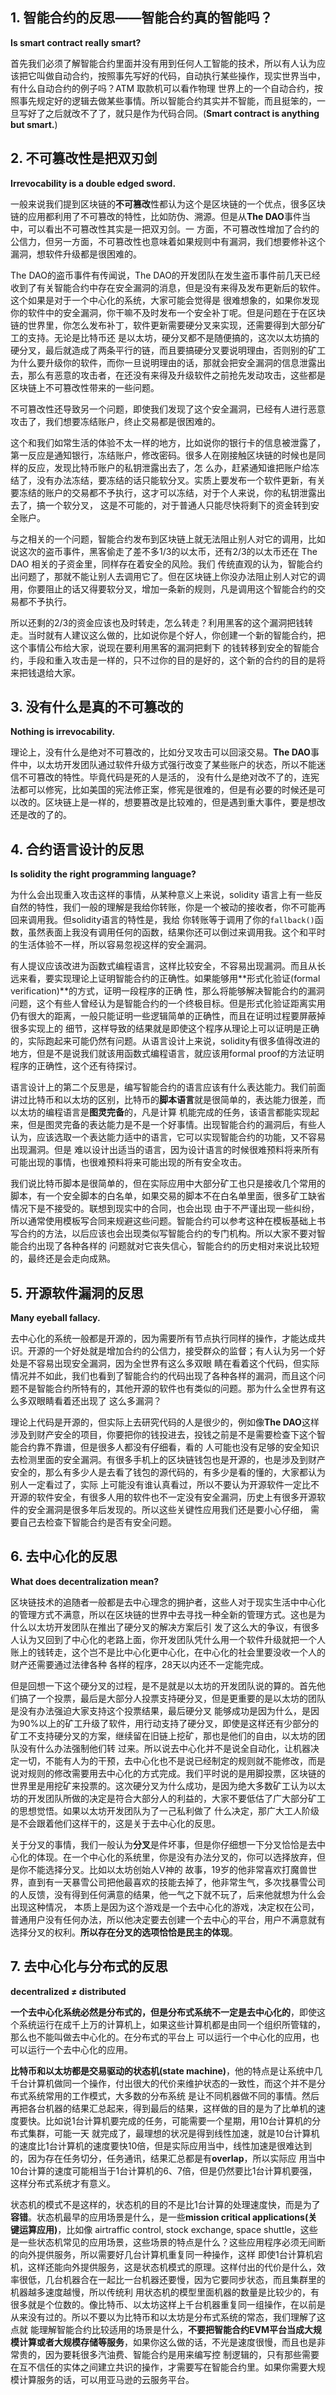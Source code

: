 ## 1. 智能合约的反思——智能合约真的智能吗？

**Is smart contract really smart?**

首先我们必须了解智能合约里面并没有用到任何人工智能的技术，所以有人认为应该把它叫做自动合约，按照事先写好的代码，自动执行某些操作，现实世界当中，有什么自动合约的例子吗？ATM 取款机可以看作物理
世界上的一个自动合约，按照事先规定好的逻辑去做某些事情。所以智能合约其实并不智能，而且挺笨的，一旦写好了之后就改不了了，就只是作为代码合同。(**Smart contract is anything but smart.**)

## 2. 不可篡改性是把双刃剑

**Irrevocability is a double edged sword.**

一般来说我们提到区块链的**不可篡改**性都认为这个是区块链的一个优点，很多区块链的应用都利用了不可篡改的特性，比如防伪、溯源。但是从**The DAO**事件当中，可以看出不可篡改性其实是一把双刃剑。一
方面，不可篡改性增加了合约的公信力，但另一方面，不可篡改性也意味着如果规则中有漏洞，我们想要修补这个漏洞，想软件升级都是很困难的。

The DAO的盗币事件有传闻说，The DAO的开发团队在发生盗币事件前几天已经收到了有关智能合约中存在安全漏洞的消息，但是没有来得及发布更新后的软件。这个如果是对于一个中心化的系统，大家可能会觉得是
很难想象的，如果你发现你的软件中的安全漏洞，你干嘛不及时发布一个安全补丁呢。但是问题在于在区块链的世界里，你怎么发布补丁，软件更新需要硬分叉来实现，还需要得到大部分矿工的支持。无论是比特币还
是以太坊，硬分叉都不是随便搞的，这次以太坊搞的硬分叉，最后就造成了两条平行的链，而且要搞硬分叉要说明理由，否则别的矿工为什么要升级你的软件，而你一旦说明理由的话，那就会把安全漏洞的信息泄露出
去，那么有恶意的攻击者，在还没有来得及升级软件之前抢先发动攻击，这些都是区块链上不可篡改性带来的一些问题。

不可篡改性还导致另一个问题，即使我们发现了这个安全漏洞，已经有人进行恶意攻击了，我们想要冻结账户，终止交易都是很困难的。

这个和我们如常生活的体验不太一样的地方，比如说你的银行卡的信息被泄露了，第一反应是通知银行，冻结账户，修改密码。很多人在刚接触区块链的时候也是同样的反应，发现比特币账户的私钥泄露出去了，怎
么办，赶紧通知谁把账户给冻结了，没有办法冻结，要冻结的话只能软分叉。实质上要发布一个软件更新，有关要冻结的账户的交易都不予执行，这才可以冻结，对于个人来说，你的私钥泄露出去了，搞一个软分叉，
这是不可能的，对于普通人只能尽快将剩下的资金转到安全账户。

与之相关的一个问题，智能合约发布到区块链上就无法阻止别人对它的调用，比如说这次的盗币事件，黑客偷走了差不多1/3的以太币，还有2/3的以太币还在 The DAO 相关的子资金里，同样存在着安全的风险。我们
传统直观的认为，智能合约出问题了，那就不能让别人去调用它了。但在区块链上你没办法阻止别人对它的调用，你要阻止的话又得要软分叉，增加一条新的规则，凡是调用这个智能合约的交易都不予执行。

所以还剩的2/3的资金应该也及时转走，怎么转走？利用黑客的这个漏洞把钱转走。当时就有人建议这么做的，比如说你是个好人，你创建一个新的智能合约，把这个事情公布给大家，说现在要利用黑客的漏洞把剩下
的钱转移到安全的智能合约，手段和重入攻击是一样的，只不过你的目的是好的，这个新的合约的目的是将来把钱退给大家。

## 3. 没有什么是真的不可篡改的

**Nothing is irrevocability.**

理论上，没有什么是绝对不可篡改的，比如分叉攻击可以回滚交易。**The DAO**事件中，以太坊开发团队通过软件升级方式强行改变了某些账户的状态，所以不能迷信不可篡改的特性。毕竟代码是死的人是活的，
没有什么是绝对改不了的，连宪法都可以修宪，比如美国的宪法修正案，修宪是很难的，但是有必要的时候还是可以改的。区块链上是一样的，想要篡改是比较难的，但是遇到重大事件，要是想改还是改的了的。

## 4. 合约语言设计的反思

**Is solidity the right programming language?**

为什么会出现重入攻击这样的事情，从某种意义上来说，solidity 语言上有一些反自然的特性，我们一般的理解是我给你转账，你是一个被动的接收者，你不可能再回来调用我。但solidity语言的特性是，我给
你转账等于调用了你的`fallback()`函数，虽然表面上我没有调用任何的函数，结果你还可以倒过来调用我。这个和平时的生活体验不一样，所以容易忽视这样的安全漏洞。

有人提议应该改进为函数式编程语言，这样比较安全，不容易出现漏洞。而且从长远来看，要实现理论上证明智能合约的正确性。如果能够用**形式化验证(formal verification)**的方式，证明一段程序的正确
性，那么将能够解决智能合约的漏洞问题，这个有些人曾经认为是智能合约的一个终极目标。但是形式化验证距离实用仍有很大的距离，一般只能证明一些逻辑简单的正确性，而且在证明过程要屏蔽掉很多实现上的
细节，这样导致的结果就是即使这个程序从理论上可以证明是正确的，实际跑起来可能仍然有问题。从语言设计上来说，solidity有很多值得改进的地方，但是不是说我们就该用函数式编程语言，就应该用formal 
proof的方法证明程序的正确性，这个还有待探讨。

语言设计上的第二个反思是，编写智能合约的语言应该有什么表达能力。我们前面讲过比特币和以太坊的区别，比特币的**脚本语言**就是很简单的，表达能力很差，而以太坊的编程语言是**图灵完备**的，凡是计算
机能完成的任务，该语言都能实现起来，但是图灵完备的表达能力是不是一个好事情。出现智能合约的漏洞后，有些人认为，应该选取一个表达能力适中的语言，它可以实现智能合约的功能，又不容易出现漏洞。但是
难以设计出适当的语言，因为设计语言的时候很难预料将来所有可能出现的事情，也很难预料将来可能出现的所有安全攻击。

我们说比特币脚本是很简单的，但在实际应用中大部分矿工也只是接收几个常用的脚本，有一个安全脚本的白名单，如果交易的脚本不在白名单里面，很多矿工缺省情况下是不接受的。联想到现实中的合同，也会出现
由于不严谨出现一些纠纷，所以通常使用模板写合同来规避这些问题。智能合约可以参考这种在模板基础上书写合约的方法，以后应该也会出现类似写智能合约的专门机构。所以大家不要对智能合约出现了各种各样的
问题就对它丧失信心，智能合约的历史相对来说比较短的，最终还是会走向成熟。

## 5. 开源软件漏洞的反思

**Many eyeball fallacy.**

去中心化的系统一般都是开源的，因为需要所有节点执行同样的操作，才能达成共识。开源的一个好处就是增加合约的公信力，接受群众的监督；有人认为另一个好处是不容易出现安全漏洞，因为全世界有这么多双眼
睛在看着这个代码，但实际情况并不如此，我们也看到了智能合约的代码出现了各种各样的漏洞，而且这个问题不是智能合约所特有的，其他开源的软件也有类似的问题。那为什么全世界有这么多双眼睛看着还出现了
这么多漏洞？

理论上代码是开源的，但实际上去研究代码的人是很少的，例如像**The DAO**这样涉及到财产安全的项目，你要把你的钱投进去，投钱之前是不是需要检查下这个智能合约靠不靠谱，但是很多人都没有仔细看，看的
人可能也没有足够的安全知识去检测里面的安全漏洞。有很多手机上的区块链钱包也是开源的，也是涉及到财产安全的，那么有多少人是去看了钱包的源代码的，有多少是看的懂的，大家都认为别人一定看过了，实际
上可能没有谁认真看过，所以不要认为开源软件一定比不开源的软件安全，有很多人用的软件也不一定没有安全漏洞，历史上有很多开源软件的安全漏洞是很多年后发现的。所以这些关键性应用我们还是要小心仔细，
需要自己去检查下智能合约是否有安全问题。

## 6. 去中心化的反思

**What does decentralization mean?**

区块链技术的追随者一般都是去中心理念的拥护者，这些人对于现实生活中中心化的管理方式不满意，所以在区块链的世界中去寻找一种全新的管理方式。这也是为什么以太坊开发团队在推出了硬分叉的解决方案后引
发了这么大的争议，有很多人认为又回到了中心化的老路上面，你开发团队凭什么用一个软件升级就把一个人账上的钱转走，这个岂不是比中心化更中心化，在中心化的社会里要没收一个人的财产还需要通过法律各种
各样的程序，28天以内还不一定能完成。

但是回想一下这个硬分叉的过程，是不是就是以太坊的开发团队说的算的。首先他们搞了一个投票，最后是大部分人投票支持硬分叉，但是更重要的是以太坊的团队是没有办法强迫大家支持这个投票结果，最后硬分叉
能够成功是因为什么，是因为90%以上的矿工升级了软件，用行动支持了硬分叉，即使是这样还有少部分的矿工不支持硬分叉的方案，继续留在旧链上挖矿，那也是他们的自由，以太坊的团队没有什么办法强制他们转
过来。所以说去中心化并不是说全自动化，让机器决定一切，不能有人为的干预，去中心化也不是说已经制定的规则就不能修改，而是说对规则的修改需要用去中心化的方式完成。我们平时说的是用脚投票，区块链的
世界里是用挖矿来投票的。这次硬分叉为什么成功，是因为绝大多数矿工认为以太坊的开发团队所做的决定是符合大部分人的利益的，大家不要低估了广大部分矿工的思想觉悟。如果以太坊开发团队为了一己私利做了
什么决定，那广大工人阶级是不会跟着他们这样干的，这是关于去中心化的反思。

关于分叉的事情，我们一般认为**分叉**是件坏事，但是你仔细想一下分叉恰恰是去中心化的体现。在一个中心化的系统里，你是没有办法分叉的，你可以选择放弃，但是你不能选择分叉。比如以太坊创始人V神的
故事，19岁的他非常喜欢打魔兽世界，直到有一天暴雪公司把他最喜欢的技能去掉了，他非常生气，多次找暴雪公司的人反馈，没有得到任何满意的结果，他一气之下就不玩了，后来他就想为什么会出现这种情况， 
本质上是因为这个游戏是一个去中心化的游戏，决定权在公司，普通用户没有任何办法，所以他决定要去创建一个去中心的平台，用户不满意就有选择分叉的权利。**所以存在分叉的选项恰恰是民主的体现**。

## 7. 去中心化与分布式的反思

**decentralized ≠ distributed**

**一个去中心化系统必然是分布式的，但是分布式系统不一定是去中心化的**，即使这个系统运行在成千上万的计算机上，如果这些计算机都是由同一个组织所管辖的，那么也不能叫做去中心化的。在分布式的平台上
可以运行一个中心化的应用，也可以运行一个去中心化的应用。

**比特币和以太坊都是交易驱动的状态机(state machine)**，他的特点是让系统中几千台计算机做同一个操作，付出很大的代价来维护状态的一致性，而这个并不是分布式系统常用的工作模式，大多数的分布系统
是让不同机器做不同的事情。然后再把各台机器的结果汇总起来，得到最后的结果，这样做的目的是为了比单机的速度要快。比如说1台计算机要完成的任务，可能需要一个星期，用10台计算机的分布式集群，可能一天
就完成了，最理想的状况是得到线性加速，就是10台计算机的速度比1台计算机的速度要快10倍，但是实际应用当中，线性加速是很难达到的，因为存在任务切分，任务通讯，结果汇总都是有**overlap**，所以实际应
用当中10台计算的速度可能相当于1台计算机的6、7倍，但是仍然要比1台计算机要强，这样分布式系统才有意义。

状态机的模式不是这样的，状态机的目的不是比1台计算的处理速度快，而是为了**容错**。状态机最早的应用场景是什么，是一些**mission critical applications(关键运算应用)**，比如像
airtraffic control, stock exchange, space shuttle，这些是一些状态机常见的应用场景，这些场景的特点是什么？这些应用程序必须无间断的向外提供服务，所以需要好几台计算机重复同一种操作，这样
即使1台计算机宕机，这样还能向外提供服务，这是状态机模式的原理。这样付出的代价是什么，效率很低，几台机器合在一起比一台机器还要慢，因为它要同步状态，而且集群里的机器越多速度越慢，所以传统利
用状态机的模型里面机器的数量是比较少的，有很多就是个位数的。像比特币、以太坊这样上千台机器重复同一组操作，在以前是从来没有过的。所以不要以为比特币和以太坊是分布式系统的常态，我们理解了这点就
能理解智能合约比较适用的场景是什么，**不要把智能合约EVM平台当成大规模计算或者大规模存储等服务**，如果你这么做的话，不光是速度很慢，而且也是非常贵的，因为要耗很多汽油费、智能合约是用来编写控
制逻辑的，只有那些需要在互不信任的实体之间建立共识的操作，才需要写在智能合约里。如果你需要大规模计算服务的话，可以用亚马逊的云服务平台。